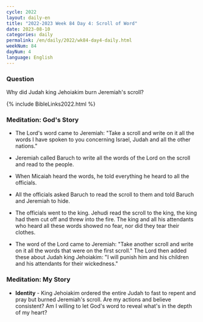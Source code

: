 ```yaml
---
cycle: 2022
layout: daily-en
title: "2022-2023 Week 84 Day 4: Scroll of Word"
date: 2023-08-10
categories: daily
permalink: /en/daily/2022/wk84-day4-daily.html
weekNum: 84
dayNum: 4
language: English
---
```


### Question     
Why did Judah king Jehoiakim burn Jeremiah's scroll?

{% include BibleLinks2022.html %}

### Meditation: God's Story   
+ The Lord's word came to Jeremiah: "Take a scroll and write on it all the words I have spoken to you concerning Israel, Judah and all the other nations." 

+ Jeremiah called Baruch to write all the words of the Lord on the scroll and read to the people. 

+ When Micaiah heard the words, he told everything he heard to all the officials. 

+ All the officials asked Baruch to read the scroll to them and told Baruch and Jeremiah to hide. 

+ The officials went to the king. Jehudi read the scroll to the king, the king had them cut off and threw into the fire. The king and all his attendants who heard all these words showed no fear, nor did they tear their clothes. 

+ The word of the Lord came to Jeremiah: "Take another scroll and write on it all the words that were on the first scroll." The Lord then added these about Judah king Jehoiakim: "I will punish him and his children and his attendants for their wickedness." 

### Meditation: My Story   
+ **Identity** - King Jehoiakim ordered the entire Judah to fast to repent and pray but burned Jeremiah's scroll. Are my actions and believe consistent? Am I willing to let God's word to reveal what's in the depth of my heart? 
